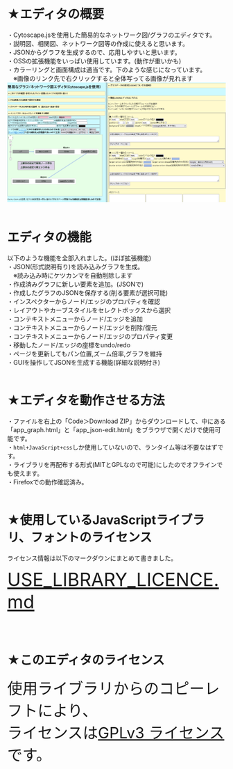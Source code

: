 # ★エディタの概要 
・Cytoscape.jsを使用した簡易的なネットワーク図/グラフのエディタです。  
・説明図、相関図、ネットワーク図等の作成に使えると思います。  
・JSONからグラフを生成するので、応用しやすいと思います。  
・OSSの拡張機能をいっぱい使用しています。(動作が重いかも)  
・カラーリングと画面構成は適当です。下のような感じになっています。  
　※画像のリンク先で右クリックすると全体写ってる画像が見れます  
![screenshot](screenshot.PNG)
<br><br>
# エディタの機能
以下のような機能を全部入れました。(ほぼ拡張機能)  
・JSON(形式説明有り)を読み込みグラフを生成。  
　※読み込み時にケツカンマを自動削除します  
・作成済みグラフに新しい要素を追加。(JSONで)  
・作成したグラフのJSONを保存する(削る要素が選択可能)  
・インスペクターからノード/エッジのプロパティを確認  
・レイアウトやカーブスタイルをセレクトボックスから選択  
・コンテキストメニューからノード/エッジを追加  
・コンテキストメニューからノード/エッジを削除/復元  
・コンテキストメニューからノード/エッジのプロパティ変更  
・移動したノード/エッジの座標をundo/redo  
・ページを更新してもパン位置,ズーム倍率,グラフを維持  
・GUIを操作してJSONを生成する機能(詳細な説明付き)
<br><br>

# ★エディタを動作させる方法
・ファイルを右上の「Code＞Download ZIP」からダウンロードして、中にある  
「app_graph.html」と「app_json-edit.html」をブラウザで開くだけで使用可能です。  
・`html+JavaScript+css`しか使用していないので、ランタイム等は不要なはずです。  
・ライブラリを再配布する形式(MITとGPLなので可能)にしたのでオフラインでも使えます。  
・Firefoxでの動作確認済み。
<br><br>

# ★使用しているJavaScriptライブラリ、フォントのライセンス
ライセンス情報は以下のマークダウンにまとめて書きました。  


<span style="font-size: 300%;">[USE_LIBRARY_LICENCE.md](https://github.com/yogurtey7777/ez-network-graph-editor_Deluxe/blob/main/js-library/USE_LIBRARY_LICENCE.md) </span>  

<br><br>

# ★このエディタのライセンス

<span style="font-size: 250%;">使用ライブラリからのコピーレフトにより、<br>  ライセンスは[GPLv3 ライセンス](https://ja.wikipedia.org/wiki/GNU_General_Public_License)です。</span>
